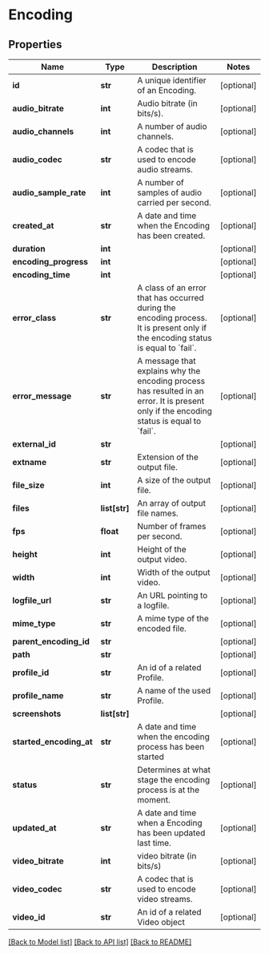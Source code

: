 # Encoding

## Properties
Name | Type | Description | Notes
------------ | ------------- | ------------- | -------------
**id** | **str** | A unique identifier of an Encoding. | [optional] 
**audio_bitrate** | **int** | Audio bitrate (in bits/s). | [optional] 
**audio_channels** | **int** | A number of audio channels. | [optional] 
**audio_codec** | **str** | A codec that is used to encode audio streams. | [optional] 
**audio_sample_rate** | **int** | A number of samples of audio carried per second. | [optional] 
**created_at** | **str** | A date and time when the Encoding has been created. | [optional] 
**duration** | **int** |  | [optional] 
**encoding_progress** | **int** |  | [optional] 
**encoding_time** | **int** |  | [optional] 
**error_class** | **str** | A class of an error that has occurred during the encoding process. It is present only if the encoding status is equal to &#x60;fail&#x60;. | [optional] 
**error_message** | **str** | A message that explains why the encoding process has resulted in an error. It is present only if the encoding status is equal to &#x60;fail&#x60;. | [optional] 
**external_id** | **str** |  | [optional] 
**extname** | **str** | Extension of the output file. | [optional] 
**file_size** | **int** | A size of the output file. | [optional] 
**files** | **list[str]** | An array of output file names. | [optional] 
**fps** | **float** | Number of frames per second. | [optional] 
**height** | **int** | Height of the output video. | [optional] 
**width** | **int** | Width of the output video. | [optional] 
**logfile_url** | **str** | An URL pointing to a logfile. | [optional] 
**mime_type** | **str** | A mime type of the encoded file. | [optional] 
**parent_encoding_id** | **str** |  | [optional] 
**path** | **str** |  | [optional] 
**profile_id** | **str** | An id of a related Profile. | [optional] 
**profile_name** | **str** | A name of the used Profile. | [optional] 
**screenshots** | **list[str]** |  | [optional] 
**started_encoding_at** | **str** | A date and time when the encoding process has been started | [optional] 
**status** | **str** | Determines at what stage the encoding process is at the moment. | [optional] 
**updated_at** | **str** | A date and time when a Encoding has been updated last time. | [optional] 
**video_bitrate** | **int** | video bitrate (in bits/s) | [optional] 
**video_codec** | **str** | A codec that is used to encode video streams. | [optional] 
**video_id** | **str** | An id of a related Video object | [optional] 

[[Back to Model list]](../README.md#documentation-for-models) [[Back to API list]](../README.md#documentation-for-api-endpoints) [[Back to README]](../README.md)


